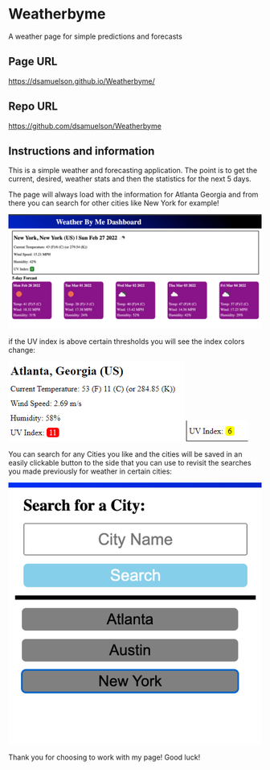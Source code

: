 # Weatherbyme
A weather page for simple predictions and forecasts

## Page URL
https://dsamuelson.github.io/Weatherbyme/

## Repo URL
https://github.com/dsamuelson/Weatherbyme

## Instructions and information

This is a simple weather and forecasting application. The point is to get the current, desired, weather stats and then the statistics for the next 5 days.

The page will always load with the information for Atlanta Georgia and from there you can search for other cities like New York for example!

![Full Dash view of weather and forecast](./assets/images/full-Dash.png)

if the UV index is above certain thresholds you will see the index colors change:

![UV index when severe](./assets/images/Current_City_weather.png)
![UV index when moderately dangerous](./assets/images/uv_Index_colors.png)

You can search for any Cities you like and the cities will be saved in an easily clickable button to the side that you can use to revisit the searches you made previously for weather in certain cities:

![search bar and past searches](./assets/images/Saved_past_searches.png)

Thank you for choosing to work with my page! Good luck!
